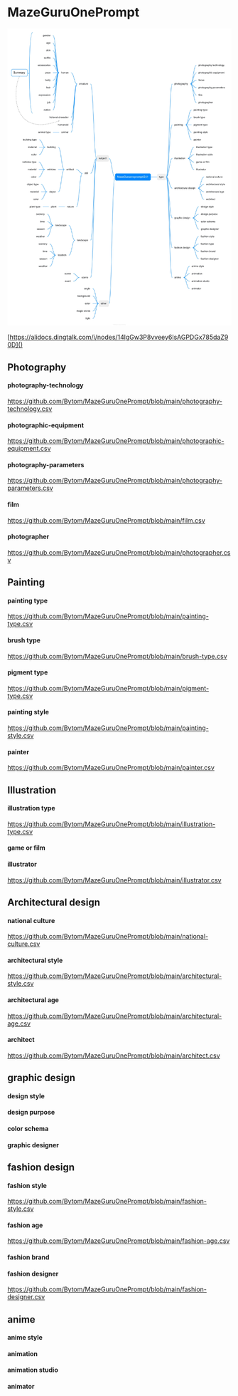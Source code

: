 # MazeGuruOnePrompt

![](https://github.com/Bytom/MazeGuruOnePrompt/blob/main/xmind.jpg)

[https://alidocs.dingtalk.com/i/nodes/14lgGw3P8vveey6lsAGPDGx785daZ90D]()

## Photography

#### photography-technology
https://github.com/Bytom/MazeGuruOnePrompt/blob/main/photography-technology.csv

#### photographic-equipment
https://github.com/Bytom/MazeGuruOnePrompt/blob/main/photographic-equipment.csv

#### photography-parameters
https://github.com/Bytom/MazeGuruOnePrompt/blob/main/photography-parameters.csv

#### film
https://github.com/Bytom/MazeGuruOnePrompt/blob/main/film.csv

#### photographer
https://github.com/Bytom/MazeGuruOnePrompt/blob/main/photographer.csv

## Painting

#### painting type
https://github.com/Bytom/MazeGuruOnePrompt/blob/main/painting-type.csv

#### brush type
https://github.com/Bytom/MazeGuruOnePrompt/blob/main/brush-type.csv

#### pigment type
https://github.com/Bytom/MazeGuruOnePrompt/blob/main/pigment-type.csv

#### painting style
https://github.com/Bytom/MazeGuruOnePrompt/blob/main/painting-style.csv

#### painter
https://github.com/Bytom/MazeGuruOnePrompt/blob/main/painter.csv

## Illustration

#### illustration type
https://github.com/Bytom/MazeGuruOnePrompt/blob/main/illustration-type.csv

#### game or film

#### illustrator
https://github.com/Bytom/MazeGuruOnePrompt/blob/main/illustrator.csv

## Architectural design

#### national culture
https://github.com/Bytom/MazeGuruOnePrompt/blob/main/national-culture.csv

#### architectural style
https://github.com/Bytom/MazeGuruOnePrompt/blob/main/architectural-style.csv

#### architectural age
https://github.com/Bytom/MazeGuruOnePrompt/blob/main/architectural-age.csv

#### architect
https://github.com/Bytom/MazeGuruOnePrompt/blob/main/architect.csv



## graphic design 

#### design style 

#### design purpose 

#### color schema 

#### graphic designer 



## fashion design 

#### fashion style 
https://github.com/Bytom/MazeGuruOnePrompt/blob/main/fashion-style.csv

#### fashion age  
https://github.com/Bytom/MazeGuruOnePrompt/blob/main/fashion-age.csv

#### fashion brand 

#### fashion designer
https://github.com/Bytom/MazeGuruOnePrompt/blob/main/fashion-designer.csv



## anime

#### anime style 

#### animation 

#### animation studio 

#### animator 

